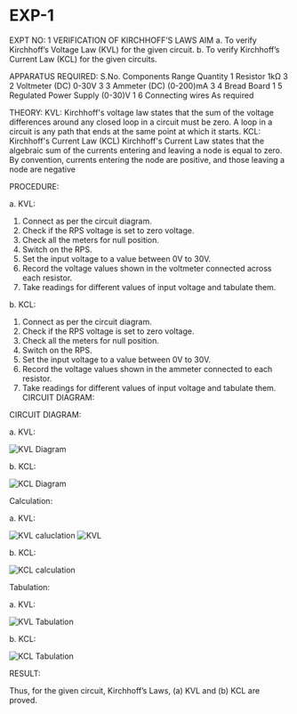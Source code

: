 # EXP-1
EXPT NO: 1	VERIFICATION OF KIRCHHOFF’S LAWS
AIM
a.   To verify Kirchhoff’s Voltage Law (KVL) for the given circuit. 
b.   To verify Kirchhoff’s Current Law (KCL) for the given circuits.

APPARATUS REQUIRED:
S.No.	Components	Range	Quantity
1	Resistor	1kΩ	3
2	Voltmeter (DC)	0-30V	3
3	Ammeter (DC)	(0-200)mA	3
4	Bread Board		1
5	Regulated Power Supply	(0-30)V	1
6	Connecting wires		As required

THEORY:
KVL: Kirchhoff's voltage law states that the sum of the voltage differences around any closed loop in a circuit must be zero. A loop in a circuit is any path that ends at the same point at which it starts.
KCL:
Kirchhoff's Current Law (KCL) Kirchhoff's Current Law states that the algebraic sum of the currents entering and leaving a node is equal to zero. By convention, currents entering the node are positive, and those leaving a node are negative


PROCEDURE:


a.   KVL:
1.   Connect as per the circuit diagram.
2.   Check if the RPS voltage is set to zero voltage.
3.   Check all the meters for null position.
4.   Switch on the RPS.
5.   Set the input voltage to a value between 0V to 30V.
6.   Record the voltage values shown in the voltmeter connected across each resistor.
7.   Take readings for different values of input voltage and tabulate them.


b.  KCL:
1.   Connect as per the circuit diagram.
2.   Check if the RPS voltage is set to zero voltage.
3.   Check all the meters for null position.
4.   Switch on the RPS.
5.   Set the input voltage to a value between 0V to 30V.
6.   Record the voltage values shown in the ammeter connected to each resistor.
7.   Take readings for different values of input voltage and tabulate them. 
CIRCUIT DIAGRAM:

CIRCUIT DIAGRAM:


a.   KVL:
 
![KVL Diagram](https://github.com/user-attachments/assets/e8d1add9-b944-4867-ba06-b3c09be19d55)


b.  KCL:
 
![KCL Diagram](https://github.com/user-attachments/assets/50156990-3a69-43ae-b650-70705eb12c13)

Calculation:

a.   KVL:
 
![KVL caluclation](https://github.com/user-attachments/assets/eb9c51bd-1726-45b0-8eb0-804850a40860)
![KVL](https://github.com/user-attachments/assets/b334cf35-6944-4a3c-9c93-5e188cd454d1)


b.  KCL:


![KCL calculation](https://github.com/user-attachments/assets/8b466d66-eacc-4f56-87bc-fc663073f147)




Tabulation:

a.   KVL:
 
![KVL Tabulation](https://github.com/user-attachments/assets/4cfdbf70-2799-486b-b4be-c4f023acbf7a)


b.  KCL:

![KCL Tabulation](https://github.com/user-attachments/assets/b7837286-b9e8-41b4-b76b-07dae95a9c4c)


RESULT:

Thus, for the given circuit, Kirchhoff’s Laws, (a) KVL and (b) KCL are proved.
